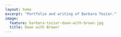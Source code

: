 ```yaml
---
layout: home
excerpt: "Portfolio and writing of Barbara Tozier."
image:
  feature: barbara-tozier-down-with-brown.jpg
  title: Down with Brown!
---
```

